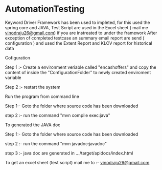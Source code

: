 # AutomationTesting
Keyword Driver Framework has been used to impleted, for this used the spring core and JAVA, 
Test Script are used in the Excel sheet ( mail me vinodraju26@gmail.com) if you are instreated to under the framework 
After exception of completed testcase an summary email report are send ( configuration ) and used the Extent Report and KLOV report for historical data

Cofiguration 

Step 1 :- Create a environment veriable called "encashoffers" and copy the content of inside the "ConfigurationFolder" to newly created enviroment variable

Step 2 :- restart the system

Run the program from command line 

Step 1:- Goto the folder where source code has been downloaded

step 2 :- run the command  "mvn compile exec:java"

To generated the JAVA doc 

Step 1:- Goto the folder where source code has been downloaded

step 2 :- run the command  "mvn javadoc:javadoc"

step 3 :- java doc are generated in .../target/apidocs/index.html

To get an excel sheet (test script) mail me to :- vinodraju26@gmail.com



